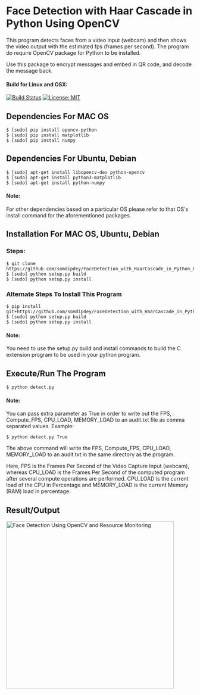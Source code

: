 # Face Detection with Haar Cascade in Python Using OpenCV

This program detects faces from a video input (webcam) and then shows the video output with the estimated fps (frames per second). The program do require OpenCV package for Python to be installed.

Use this package to encrypt messages and embed in QR code, and decode the message back.

#### Build for Linux and OSX:
[![Build Status](https://travis-ci.org/somdipdey/FaceDetection_with_HaarCascade_in_Python_OpenCV.svg?branch=master)](https://travis-ci.org/somdipdey/FaceDetection_with_HaarCascade_in_Python_OpenCV)
[![License: MIT](https://img.shields.io/badge/License-MIT-red.svg)](https://github.com/somdipdey/FaceDetection_with_HaarCascade_in_Python_OpenCV/blob/master/LICENSE)

## Dependencies For MAC OS

	$ [sudo] pip install opencv-python
   	$ [sudo] pip install matplotlib
   	$ [sudo] pip install numpy

## Dependencies For Ubuntu, Debian

	$ [sudo] apt-get install libopencv-dev python-opencv
   	$ [sudo] apt-get install python3-matplotlib
   	$ [sudo] apt-get install python-numpy

#### Note:

For other dependencies based on a particular OS please refer to that OS's install command for the aforementioned packages.

## Installation For MAC OS, Ubuntu, Debian

### Steps:
  	$ git clone https://github.com/somdipdey/FaceDetection_with_HaarCascade_in_Python_OpenCV.git
  	$ [sudo] python setup.py build
    $ [sudo] python setup.py install

### Alternate Steps To Install This Program
    $ pip install git+https://github.com/somdipdey/FaceDetection_with_HaarCascade_in_Python_OpenCV.git
    $ [sudo] python setup.py build
    $ [sudo] python setup.py install

#### Note:

You need to use the setup.py build and install commands to build the C extension program to be used in your python program.

## Execute/Run The Program
    $ python detect.py

#### Note:

You can pass extra parameter as True in order to write out the FPS, Compute_FPS, CPU_LOAD, MEMORY_LOAD to an audit.txt file as comma separated values. Example:

    $ python detect.py True

The above command will write the FPS, Compute_FPS, CPU_LOAD, MEMORY_LOAD to an audit.txt in the same directory as the program.

Here, FPS is the Frames Per Second of the Video Capture Input (webcam), whereas CPU_LOAD is the Frames Per Second of the computed program after several compute operations are performed. CPU_LOAD is the current load of the CPU in Percentage and MEMORY_LOAD is the current Memory (RAM) load in percentage.

## Result/Output

<img width="450" alt="Face Detection Using OpenCV and Resource Monitoring" src="https://user-images.githubusercontent.com/8515608/41542192-4a3686c6-730c-11e8-9895-2f56a91d8af2.png">
